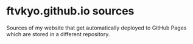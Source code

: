 # ftvkyo.github.io sources

Sources of my website that get automatically deployed to GitHub Pages which are stored in a different repository.
